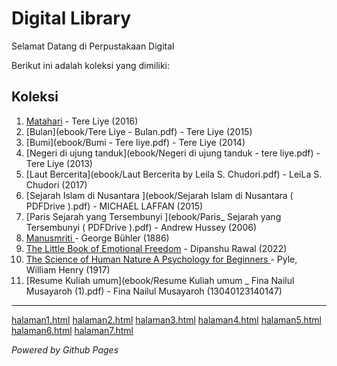# Digital Library

Selamat Datang di Perpustakaan Digital

Berikut ini adalah koleksi yang dimiliki:
## Koleksi

1. [Matahari](ebook/Tere_Liye_-_Matahari.pdf.pdf) - Tere Liye (2016)
2. [Bulan](ebook/Tere Liye - Bulan.pdf) - Tere Liye (2015)
3. [Bumi](ebook/Bumi - Tere liye.pdf) - Tere Liye (2014)
4. [Negeri di ujung tanduk](ebook/Negeri di ujung tanduk - tere liye.pdf) - Tere Liye (2013)
5. [Laut Bercerita](ebook/Laut Bercerita by Leila S. Chudori.pdf) - LeiLa S. Chudori (2017)
6. [Sejarah Islam di Nusantara ](ebook/Sejarah Islam di Nusantara ( PDFDrive ).pdf) - MICHAEL LAFFAN (2015)
7. [Paris Sejarah yang Tersembunyi ](ebook/Paris_ Sejarah yang Tersembunyi ( PDFDrive ).pdf) - Andrew Hussey (2006)
8. [Manusmriti ](ebook/Manusmriti.pdf) - George Bühler (1886)
9. [The Little Book of Emotional Freedom](ebook/The-Little-Book-of-Emotional-Freedom.pdf) - Dipanshu Rawal (2022) 
10. [The Science of Human Nature A Psychology for Beginners ](ebook/The-Science-of-Human-Nature-A-Psychology-for-Beginners.pdf) - Pyle, William Henry (1917)
11. [Resume Kuliah umum](ebook/Resume Kuliah umum _ Fina Nailul Musayaroh (1).pdf) -  Fina Nailul Musayaroh (13040123140147)

---

<a href="halaman1.html">halaman1.html</a> 
<a href="halaman2.html">halaman2.html</a> 
<a href="halaman3.html">halaman3.html</a> 
<a href="halaman4.html">halaman4.html</a> 
<a href="halaman5.html">halaman5.html</a> 
<a href="halaman6.html">halaman6.html</a> 
<a href="halaman7.html">halaman7.html</a> 

*Powered by Github Pages*
